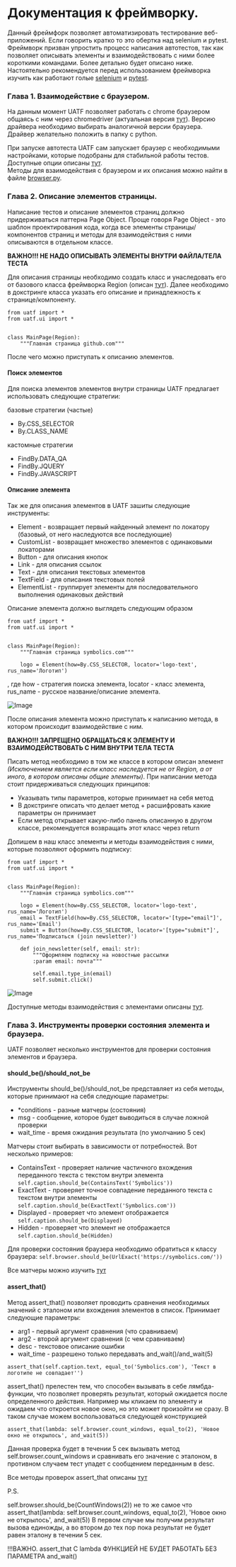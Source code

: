 # Документация к фреймворку.

Данный фреймфорк позволяет автоматизировать тестирование веб-приложений.
Если говорить кратко то это обертка над selenium и pytest. Фреймворк призван
упростить процесс написания автотестов, так как позволяет описывать элементы
и взаимодействовать с ними более короткими командами. Более детально будет
описано ниже.
Настоятельно рекомендуется перед использованием фреймворка изучить как работают
голые [selenium](https://habr.com/ru/articles/248559/)
и [pytest](https://habr.com/ru/companies/otus/articles/580212/). <br>

### Глава 1. Взаимодействие с браузером.

На данным момент UATF позволяет работать с chrome браузером общаясь с ним
через chromedriver (актуальная версия [тут](https://googlechromelabs.github.io/chrome-for-testing/)).
Версию драйвера необходимо выбирать аналогичной версии браузера. Драйвер желательно положить
в папку с python.

При запуске автотеста UATF сам запускает браузер с необходимыми настройками,
которые подобраны для стабильной работы тестов. Доступные опции
описаны [тут](https://coderlessons.com/tutorials/kachestvo-programmnogo-obespecheniia/uchebnik-selenium/78-optsii-chrome-i-zhelaemye-vozmozhnosti).<br>
Методы для взаимодействия с браузером и их описания можно найти в файле [browser.py](UATF/ui/browser.py).

### Глава 2. Описание элементов страницы.

Написание тестов и описание элементов страниц должно придерживаться паттерна 
Page Object. Проще говоря Page Object - это шаблон проектирования кода,
когда все элементы страницы/компонентов страниц и методы для взаимодействия с ними описываются в 
отдельном классе. <br> 

**ВАЖНО!!! НЕ НАДО ОПИСЫВАТЬ ЭЛЕМЕНТЫ ВНУТРИ ФАЙЛА/ТЕЛА ТЕСТА**

Для описания страницы необходимо создать класс и унаследовать его от базового класса
фреймворка Region (описан [тут](uatf/ui/region.py)).
Далее необходимо в докстринге класса указать его описание и принадлежность к странице/компоненту. <br>
```
from uatf import *
from uatf.ui import *


class MainPage(Region):
    """Главная страница github.com"""
```

После чего можно приступать к описанию элементов.

#### Поиск элементов

Для поиска элементов элементов внутри страницы UATF предлагает использовать следующие стратегии:

базовые стратегии (частые)
- By.CSS_SELECTOR
- By.CLASS_NAME

кастомные стратегии
- FindBy.DATA_QA
- FindBy.JQUERY
- FindBy.JAVASCRIPT

#### Описание элемента
Так же для описания элементов в UATF зашиты следующие инструменты:

- Element - возвращает первый найденный элемент по локатору (базовый, от него наследуются все последующие)
- CustomList - возвращает множество элементов с одинаковыми локаторами
- Button - для описания кнопок
- Link - для описания ссылок
- Text - для описания текстовых элементов
- TextField - для описания текстовых полей
- ElementList - группирует элементы для последовательного выполнения одинаковых действий

Описание элемента должно выглядеть следующим образом
```
from uatf import *
from uatf.ui import *


class MainPage(Region):
    """Главная страница symbolics.com"""
    
    logo = Element(how=By.CSS_SELECTOR, locator='logo-text', rus_name='Логотип')
```
, где how - стратегия поиска элемента, locator - класс элемента, rus_name - русское название/описание элемента.

![Image](for_documentation/logo.png)

После описания элемента можно приступать к написанию метода, в котором происходит взаимодействие с ним.

**ВАЖНО!!! ЗАПРЕЩЕНО ОБРАЩАТЬСЯ К ЭЛЕМЕНТУ И ВЗАИМОДЕЙСТВОВАТЬ С НИМ ВНУТРИ ТЕЛА ТЕСТА**

Писать метод необходимо в том же классе в котором описан элемент _(Исключением является если класс 
наследуется не от Region, а от иного, в котором описаны общие элементы)_. При написании метода стоит придерживаться
следующих принципов:
- Указывать типы параметров, которые принимает на себя метод
- В докстринге описать что делает метод + расшифровать какие параметры он принимает
- Если метод открывает какую-либо панель описанную в другом классе, рекомендуется возвращать этот класс
через return

Допишем в наш класс элементы и методы взаимодействия с ними, которые позволяют оформить подписку:

```
from uatf import *
from uatf.ui import *


class MainPage(Region):
    """Главная страница symbolics.com"""
    
    logo = Element(how=By.CSS_SELECTOR, locator='logo-text', rus_name='Логотип')
    email = TextField(how=By.CSS_SELECTOR, locator='[type="email"]', rus_name='Email')
    submit = Button(how=By.CSS_SELECTOR, locator='[type="submit"]', rus_name='Подписаться (join newsletter)')
    
    def join_newsletter(self, email: str):
        """Оформляем подписку на новостные рассылки
        :param email: почта"""
        
        self.email.type_in(email)
        self.submit.click()
```

![Image](for_documentation/subscription.png)

Доступные методы взаимодействия с элементами описаны [тут](uatf/ui/actions_chains.py).

### Глава 3. Инструменты проверки состояния элемента и браузера.

UATF позволяет несколько инструментов для проверки состояния элементов и браузера.

#### should_be()/should_not_be
    
Инструменты should_be()/should_not_be представляет из себя методы, которые принимают на себя следующие параметры:
- *conditions - разные матчеры (состояния)
- msg - сообщение, которое будет выводиться в случае ложной проверки
- wait_time - время ожидания результата (по умолчанию 5 сек)

Матчеры стоит выбирать в зависимости от потребностей. Вот несколько примеров:
- ContainsText - проверяет наличие частичного вхождения переданного текста с текстом внутри элемента
```self.caption.should_be(ContainsText('Symbolics'))```
- ExactText - проверяет точное совпадение переданного текста с текстом внутри элементы
```self.caption.should_be(ExactText('Symbolics.com'))```
- Displayed - проверяет что элемент отображается
```self.caption.should_be(Displayed)```
- Hidden - проверяет что элемент не отображается
```self.caption.should_be(Hidden)```

Для проверки состояния браузера необходимо обратиться к классу браузера:
```self.browser.should_be(UrlExact('https://symbolics.com/'))```

Все матчеры можно изучить [тут](uatf/ui/should_be.py)

#### assert_that()
Метод assert_that() позволяет проводить сравнения необходимых значений с эталоном или 
вхождения элементов в список.
Принимает следующие параметры:
- arg1 - первый аргумент сравнения (что сравниваем)
- arg2 - второй аргумент сравнения (с чем сравниваем)
- desc - текстовое описание ошибки
- wait_time - разрешено только передавать and_wait()/and_wait(5)

```assert_that(self.caption.text, equal_to('Symbolics.com'), 'Текст в логотипе не совпадает'')```

assert_that() прелестен тем, что способен вызывать в себе лямбда-функции, что позволяет проверять результат,
который ожидается после определенного действия.
Например мы кликаем по элементу и ожидаем что откроется новое окно, но это может произойти не сразу. В таком случае
можем воспользоваться следующей конструкцией

```assert_that(lambda: self.browser.count_windows, equal_to(2), 'Новое окно не открылось', and_wait(5))```

Данная проверка будет в течении 5 сек вызывать метод self.browser.count_windows и сравнивать его значение с эталоном,
в противном случаем тест упадет с сообщением переданным в desc.

Все методы проверок assert_that описаны [тут](uatf/assert_that.py)

P.S.

self.browser.should_be(CountWindows(2)) не то же самое что assert_that(lambda: self.browser.count_windows, equal_to(2), 'Новое окно не открылось', and_wait(5))
В первом случае мы получим результат вызова единожды, а во втором до тех пор пока результат не будет равен эталону в течении 5 сек.

!!!ВАЖНО. assert_that С lambda ФУНКЦИЕЙ НЕ БУДЕТ РАБОТАТЬ БЕЗ ПАРАМЕТРА and_wait()
